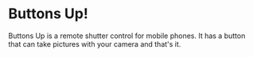 # Buttons Up!

Buttons Up is a remote shutter control for mobile phones.
It has a button that can take pictures with your camera and that's it.
